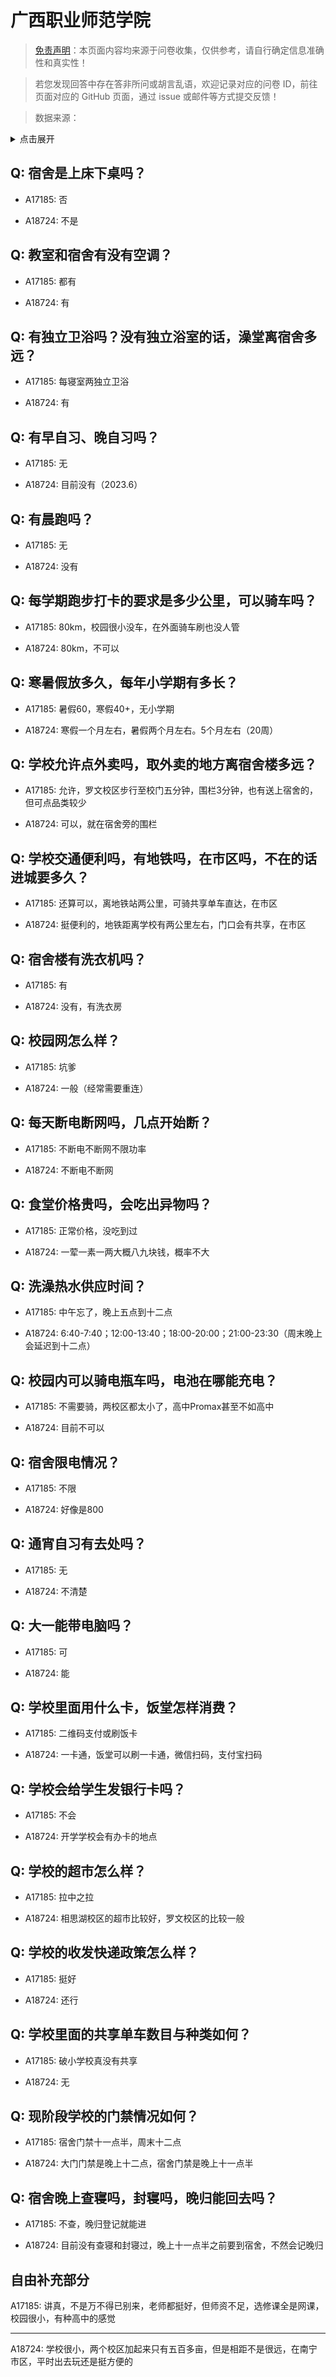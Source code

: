 # 广西职业师范学院

> [免责声明](https://colleges.chat/#_3)：本页面内容均来源于问卷收集，仅供参考，请自行确定信息准确性和真实性！

> 若您发现回答中存在答非所问或胡言乱语，欢迎记录对应的问卷 ID，前往页面对应的 GitHub 页面，通过 issue 或邮件等方式提交反馈！

> 数据来源：

<details><summary>点击展开</summary>
<ul>
<li>A17185: 匿名 (2023 年 05 月)</li>
<li>A18724: 匿名 (2023 年 06 月)</li>
</ul>
</details>

## Q: 宿舍是上床下桌吗？

- A17185: 否

- A18724: 不是

## Q: 教室和宿舍有没有空调？

- A17185: 都有

- A18724: 有

## Q: 有独立卫浴吗？没有独立浴室的话，澡堂离宿舍多远？

- A17185: 每寝室两独立卫浴

- A18724: 有

## Q: 有早自习、晚自习吗？

- A17185: 无

- A18724: 目前没有（2023.6）

## Q: 有晨跑吗？

- A17185: 无

- A18724: 没有

## Q: 每学期跑步打卡的要求是多少公里，可以骑车吗？

- A17185: 80km，校园很小没车，在外面骑车刷也没人管

- A18724: 80km，不可以

## Q: 寒暑假放多久，每年小学期有多长？

- A17185: 暑假60，寒假40+，无小学期

- A18724: 寒假一个月左右，暑假两个月左右。5个月左右（20周）

## Q: 学校允许点外卖吗，取外卖的地方离宿舍楼多远？

- A17185: 允许，罗文校区步行至校门五分钟，围栏3分钟，也有送上宿舍的，但可点品类较少

- A18724: 可以，就在宿舍旁的围栏

## Q: 学校交通便利吗，有地铁吗，在市区吗，不在的话进城要多久？

- A17185: 还算可以，离地铁站两公里，可骑共享单车直达，在市区

- A18724: 挺便利的，地铁距离学校有两公里左右，门口会有共享，在市区

## Q: 宿舍楼有洗衣机吗？

- A17185: 有

- A18724: 没有，有洗衣房

## Q: 校园网怎么样？

- A17185: 坑爹

- A18724: 一般（经常需要重连）

## Q: 每天断电断网吗，几点开始断？

- A17185: 不断电不断网不限功率

- A18724: 不断电不断网

## Q: 食堂价格贵吗，会吃出异物吗？

- A17185: 正常价格，没吃到过

- A18724: 一荤一素一两大概八九块钱，概率不大

## Q: 洗澡热水供应时间？

- A17185: 中午忘了，晚上五点到十二点

- A18724: 6:40-7:40；12:00-13:40；18:00-20:00；21:00-23:30（周末晚上会延迟到十二点）

## Q: 校园内可以骑电瓶车吗，电池在哪能充电？

- A17185: 不需要骑，两校区都太小了，高中Promax甚至不如高中

- A18724: 目前不可以

## Q: 宿舍限电情况？

- A17185: 不限

- A18724: 好像是800

## Q: 通宵自习有去处吗？

- A17185: 无

- A18724: 不清楚

## Q: 大一能带电脑吗？

- A17185: 可

- A18724: 能

## Q: 学校里面用什么卡，饭堂怎样消费？

- A17185: 二维码支付或刷饭卡

- A18724: 一卡通，饭堂可以刷一卡通，微信扫码，支付宝扫码

## Q: 学校会给学生发银行卡吗？

- A17185: 不会

- A18724: 开学学校会有办卡的地点

## Q: 学校的超市怎么样？

- A17185: 拉中之拉

- A18724: 相思湖校区的超市比较好，罗文校区的比较一般

## Q: 学校的收发快递政策怎么样？

- A17185: 挺好

- A18724: 还行

## Q: 学校里面的共享单车数目与种类如何？

- A17185: 破小学校真没有共享

- A18724: 无

## Q: 现阶段学校的门禁情况如何？

- A17185: 宿舍门禁十一点半，周末十二点

- A18724: 大门门禁是晚上十二点，宿舍门禁是晚上十一点半

## Q: 宿舍晚上查寝吗，封寝吗，晚归能回去吗？

- A17185: 不查，晚归登记就能进

- A18724: 目前没有查寝和封寝过，晚上十一点半之前要到宿舍，不然会记晚归

## 自由补充部分

A17185: 讲真，不是万不得已别来，老师都挺好，但师资不足，选修课全是网课，校园很小，有种高中的感觉

***

A18724: 学校很小，两个校区加起来只有五百多亩，但是相距不是很远，在南宁市区，平时出去玩还是挺方便的